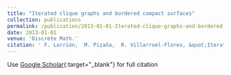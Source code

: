 ```yaml
---
title: "Iterated clique graphs and bordered compact surfaces"
collection: publications
permalink: /publication/2013-01-01-Iterated-clique-graphs-and-bordered-compact-surfaces
date: 2013-01-01
venue: 'Discrete Math.'
citation: ' F. Larrión,  M. Pizaña,  R. Villarroel-Flores, &quot;Iterated clique graphs and bordered compact surfaces.&quot; Discrete Math., 2013.'
---
```

Use [Google Scholar](https://scholar.google.com/scholar?q=Iterated+clique+graphs+and+bordered+compact+surfaces){:target="_blank"} for full citation